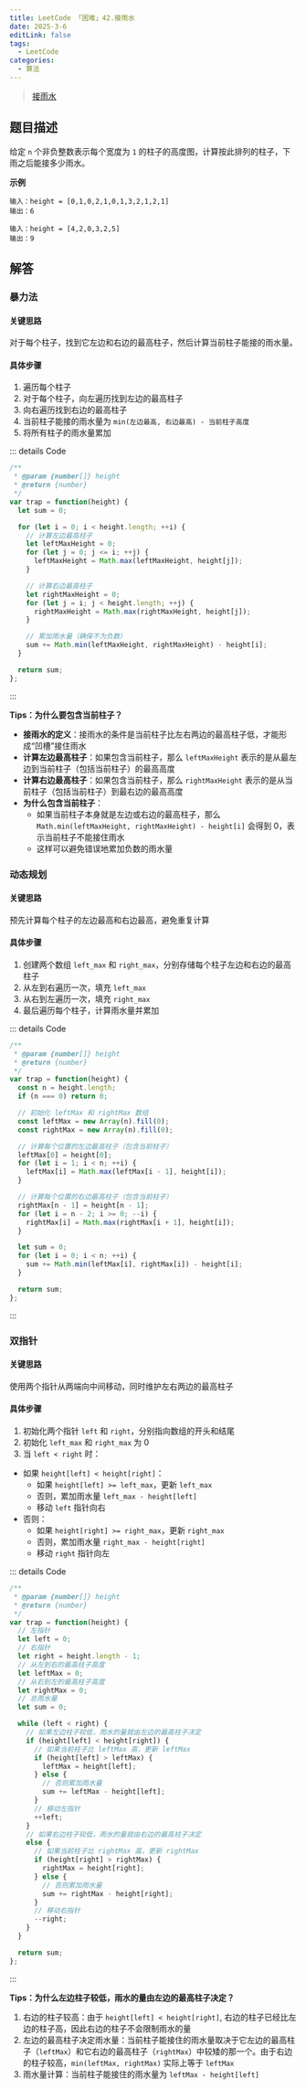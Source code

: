 ```yaml
---
title: LeetCode 「困难」42.接雨水
date: 2025-3-6
editLink: false
tags:
  - LeetCode
categories:
  - 算法
---
```


> [接雨水](https://leetcode.cn/problems/trapping-rain-water/description/)

## 题目描述

给定 `n` 个非负整数表示每个宽度为 `1` 的柱子的高度图，计算按此排列的柱子，下雨之后能接多少雨水。

**示例**

```
输入：height = [0,1,0,2,1,0,1,3,2,1,2,1]
输出：6

输入：height = [4,2,0,3,2,5]
输出：9
```

## 解答

### 暴力法

#### 关键思路

对于每个柱子，找到它左边和右边的最高柱子，然后计算当前柱子能接的雨水量。

#### 具体步骤

1. 遍历每个柱子
2. 对于每个柱子，向左遍历找到左边的最高柱子
3. 向右遍历找到右边的最高柱子
4. 当前柱子能接的雨水量为 `min(左边最高, 右边最高) - 当前柱子高度`
5. 将所有柱子的雨水量累加

::: details Code
```js
/**
 * @param {number[]} height
 * @return {number}
 */
var trap = function(height) {
  let sum = 0;

  for (let i = 0; i < height.length; ++i) {
    // 计算左边最高柱子
    let leftMaxHeight = 0;
    for (let j = 0; j <= i; ++j) {
      leftMaxHeight = Math.max(leftMaxHeight, height[j]);
    }

    // 计算右边最高柱子
    let rightMaxHeight = 0;
    for (let j = i; j < height.length; ++j) {
      rightMaxHeight = Math.max(rightMaxHeight, height[j]);
    }

    // 累加雨水量（确保不为负数）
    sum += Math.min(leftMaxHeight, rightMaxHeight) - height[i];
  }

  return sum;
};
```
:::

**Tips：为什么要包含当前柱子？**

- **接雨水的定义**：接雨水的条件是当前柱子比左右两边的最高柱子低，才能形成“凹槽”接住雨水
- **计算左边最高柱子**：如果包含当前柱子，那么 `leftMaxHeight` 表示的是从最左边到当前柱子（包括当前柱子）的最高高度
- **计算右边最高柱子**：如果包含当前柱子，那么 `rightMaxHeight` 表示的是从当前柱子（包括当前柱子）到最右边的最高高度
- **为什么包含当前柱子**：
  - 如果当前柱子本身就是左边或右边的最高柱子，那么 `Math.min(leftMaxHeight, rightMaxHeight) - height[i]` 会得到 0，表示当前柱子不能接住雨水
  - 这样可以避免错误地累加负数的雨水量

### 动态规划

#### 关键思路

预先计算每个柱子的左边最高和右边最高，避免重复计算

#### 具体步骤

1. 创建两个数组 `left_max` 和 `right_max`，分别存储每个柱子左边和右边的最高柱子
2. 从左到右遍历一次，填充 `left_max`
3. 从右到左遍历一次，填充 `right_max`
4. 最后遍历每个柱子，计算雨水量并累加

::: details Code
```js
/**
 * @param {number[]} height
 * @return {number}
 */
var trap = function(height) {
  const n = height.length;
  if (n === 0) return 0;

  // 初始化 leftMax 和 rightMax 数组
  const leftMax = new Array(n).fill(0);
  const rightMax = new Array(n).fill(0);

  // 计算每个位置的左边最高柱子（包含当前柱子）
  leftMax[0] = height[0];
  for (let i = 1; i < n; ++i) {
    leftMax[i] = Math.max(leftMax[i - 1], height[i]);
  }

  // 计算每个位置的右边最高柱子（包含当前柱子）
  rightMax[n - 1] = height[n - 1];
  for (let i = n - 2; i >= 0; --i) {
    rightMax[i] = Math.max(rightMax[i + 1], height[i]);
  }

  let sum = 0;
  for (let i = 0; i < n; ++i) {
    sum += Math.min(leftMax[i], rightMax[i]) - height[i];
  }

  return sum;
};
```
:::

### 双指针

#### 关键思路

使用两个指针从两端向中间移动，同时维护左右两边的最高柱子

#### 具体步骤

1. 初始化两个指针 `left` 和 `right`，分别指向数组的开头和结尾
2. 初始化 `left_max` 和 `right_max` 为 0
3. 当 `left < right` 时：
  - 如果 `height[left] < height[right]`：
    - 如果 `height[left] >= left_max`，更新 `left_max`
    - 否则，累加雨水量 `left_max - height[left]`
    - 移动 `left` 指针向右
  - 否则：
    - 如果 `height[right] >= right_max`，更新 `right_max`
    - 否则，累加雨水量 `right_max - height[right]`
    - 移动 `right` 指针向左

::: details Code
```js
/**
 * @param {number[]} height
 * @return {number}
 */
var trap = function(height) {
  // 左指针
  let left = 0;
  // 右指针
  let right = height.length - 1;
  // 从左到右的最高柱子高度
  let leftMax = 0;
  // 从右到左的最高柱子高度
  let rightMax = 0;
  // 总雨水量
  let sum = 0;

  while (left < right) {
    // 如果左边柱子较低，雨水的量就由左边的最高柱子决定
    if (height[left] < height[right]) {
      // 如果当前柱子比 leftMax 高，更新 leftMax
      if (height[left] > leftMax) {
        leftMax = height[left];
      } else {
        // 否则累加雨水量
        sum += leftMax - height[left];
      }
      // 移动左指针
      ++left;
    }
    // 如果右边柱子较低，雨水的量就由右边的最高柱子决定
    else {
      // 如果当前柱子比 rightMax 高，更新 rightMax
      if (height[right] > rightMax) {
        rightMax = height[right];
      } else {
        // 否则累加雨水量
        sum += rightMax - height[right];
      }
      // 移动右指针
      --right;
    }
  }

  return sum;
};
```
:::

**Tips：为什么左边柱子较低，雨水的量由左边的最高柱子决定？**

1. 右边的柱子较高：由于 `height[left] < height[right]`, 右边的柱子已经比左边的柱子高，因此右边的柱子不会限制雨水的量
2. 左边的最高柱子决定雨水量：当前柱子能接住的雨水量取决于它左边的最高柱子（`leftMax`）和它右边的最高柱子（`rightMax`）中较矮的那一个。由于右边的柱子较高，`min(leftMax, rightMax)` 实际上等于 `leftMax`
3. 雨水量计算：当前柱子能接住的雨水量为 `leftMax - height[left]`
